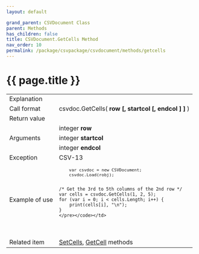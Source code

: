 ```yaml
---
layout: default

grand_parent: CSVDocument Class
parent: Methods
has_children: false
title: CSVDocument.GetCells Method
nav_order: 10
permalink: /package/csvpackage/csvdocument/methods/getcells
---
```

# {{ page.title }}

<table>
  <tr>
    <td>Explanation</td>
    <td colspan="2"></td>
  </tr>
  <tr>
    <td>Call format</td>
    <td colspan="2">csvdoc.GetCells( <b>row [, startcol [, endcol ] ] </b>)</td>
  </tr>
  <tr>
    <td>Return value</td>
    <td colspan="2"></td>
  </tr>  
  <tr>
    <td rowspan="3">Arguments</td>
    <td>integer <b>row</b></td>
    <td></td>
  </tr>
  <tr>
    <td>integer <b>startcol</b></td>
    <td></td>
  </tr>
  <tr>
    <td>integer <b>endcol</b></td>
    <td></td>
  </tr>
  <tr>
    <td>Exception</td>
    <td>CSV-13</td>
    <td></td>
  </tr>
  <tr>
    <td>Example of use</td>
    <td colspan="2"><code><pre>
    var csvdoc = new CSVDocument;
    csvdoc.Load(robj);
    
    /* Get the 3rd to 5th columns of the 2nd row */
    var cells = csvdoc.GetCells(1, 2, 5);
    for (var i = 0; i < cells.Length; i++) {
        print(cells[i], "\n");
    }
    </pre></code></td>
  </tr>
  <tr>
    <td>Related item</td>
    <td colspan="2"><a href="/package/csvpackage/csvdocument/methods/setcells">SetCells</a>, <a href="/package/csvpackage/csvdocument/methods/getcell">GetCell</a> methods</td>
  </tr>
</table>



